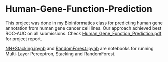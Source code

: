 # Human-Gene-Function-Prediction
This project was done in my Bioinformatics class for predicting human gene annotation from  human gene cancer cell lines. Our approach achieved best ROC-AUC on all submissions. Check [Human_Gene_Function_Prediction.pdf](./Report/Human_Gene_Function_Prediction.pdf) for project report.

[NN+Stacking.ipynb](./NN+Stacking.ipynb) and [RandomForest.ipynb](./RandomForest.ipynb) are notebooks for running Multi-Layer Perceptron, Stacking and RandomForest.
